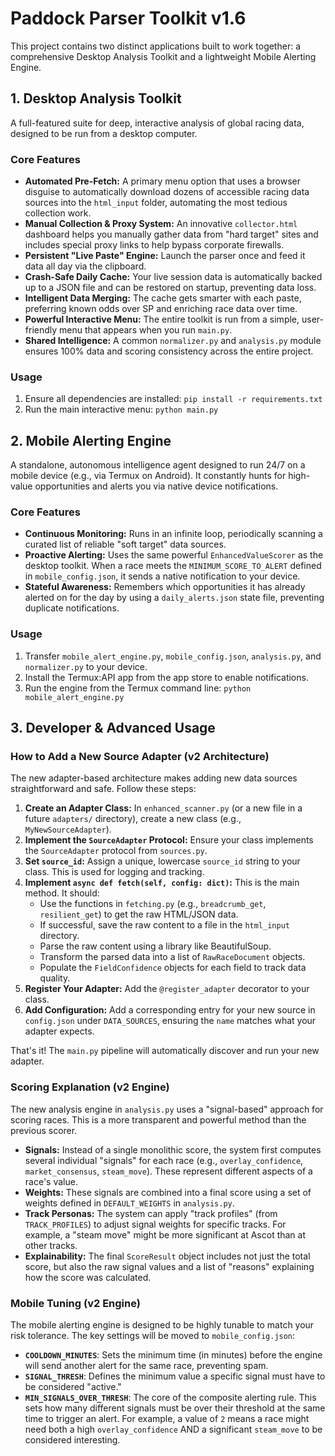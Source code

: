 # Paddock Parser Toolkit v1.6

This project contains two distinct applications built to work together: a comprehensive Desktop Analysis Toolkit and a lightweight Mobile Alerting Engine.

## 1. Desktop Analysis Toolkit

A full-featured suite for deep, interactive analysis of global racing data, designed to be run from a desktop computer.

### Core Features

-   **Automated Pre-Fetch:** A primary menu option that uses a browser disguise to automatically download dozens of accessible racing data sources into the `html_input` folder, automating the most tedious collection work.
-   **Manual Collection & Proxy System:** An innovative `collector.html` dashboard helps you manually gather data from "hard target" sites and includes special proxy links to help bypass corporate firewalls.
-   **Persistent "Live Paste" Engine:** Launch the parser once and feed it data all day via the clipboard.
-   **Crash-Safe Daily Cache:** Your live session data is automatically backed up to a JSON file and can be restored on startup, preventing data loss.
-   **Intelligent Data Merging:** The cache gets smarter with each paste, preferring known odds over SP and enriching race data over time.
-   **Powerful Interactive Menu:** The entire toolkit is run from a simple, user-friendly menu that appears when you run `main.py`.
-   **Shared Intelligence:** A common `normalizer.py` and `analysis.py` module ensures 100% data and scoring consistency across the entire project.

### Usage

1.  Ensure all dependencies are installed: `pip install -r requirements.txt`
2.  Run the main interactive menu: `python main.py`

## 2. Mobile Alerting Engine

A standalone, autonomous intelligence agent designed to run 24/7 on a mobile device (e.g., via Termux on Android). It constantly hunts for high-value opportunities and alerts you via native device notifications.

### Core Features

-   **Continuous Monitoring:** Runs in an infinite loop, periodically scanning a curated list of reliable "soft target" data sources.
-   **Proactive Alerting:** Uses the same powerful `EnhancedValueScorer` as the desktop toolkit. When a race meets the `MINIMUM_SCORE_TO_ALERT` defined in `mobile_config.json`, it sends a native notification to your device.
-   **Stateful Awareness:** Remembers which opportunities it has already alerted on for the day by using a `daily_alerts.json` state file, preventing duplicate notifications.

### Usage

1.  Transfer `mobile_alert_engine.py`, `mobile_config.json`, `analysis.py`, and `normalizer.py` to your device.
2.  Install the Termux:API app from the app store to enable notifications.
3.  Run the engine from the Termux command line: `python mobile_alert_engine.py`

## 3. Developer & Advanced Usage

### How to Add a New Source Adapter (v2 Architecture)

The new adapter-based architecture makes adding new data sources straightforward and safe. Follow these steps:

1.  **Create an Adapter Class:** In `enhanced_scanner.py` (or a new file in a future `adapters/` directory), create a new class (e.g., `MyNewSourceAdapter`).
2.  **Implement the `SourceAdapter` Protocol:** Ensure your class implements the `SourceAdapter` protocol from `sources.py`.
3.  **Set `source_id`:** Assign a unique, lowercase `source_id` string to your class. This is used for logging and tracking.
4.  **Implement `async def fetch(self, config: dict)`:** This is the main method. It should:
    *   Use the functions in `fetching.py` (e.g., `breadcrumb_get`, `resilient_get`) to get the raw HTML/JSON data.
    *   If successful, save the raw content to a file in the `html_input` directory.
    *   Parse the raw content using a library like BeautifulSoup.
    *   Transform the parsed data into a list of `RawRaceDocument` objects.
    *   Populate the `FieldConfidence` objects for each field to track data quality.
5.  **Register Your Adapter:** Add the `@register_adapter` decorator to your class.
6.  **Add Configuration:** Add a corresponding entry for your new source in `config.json` under `DATA_SOURCES`, ensuring the `name` matches what your adapter expects.

That's it! The `main.py` pipeline will automatically discover and run your new adapter.

### Scoring Explanation (v2 Engine)

The new analysis engine in `analysis.py` uses a "signal-based" approach for scoring races. This is a more transparent and powerful method than the previous scorer.

-   **Signals:** Instead of a single monolithic score, the system first computes several individual "signals" for each race (e.g., `overlay_confidence`, `market_consensus`, `steam_move`). These represent different aspects of a race's value.
-   **Weights:** These signals are combined into a final score using a set of weights defined in `DEFAULT_WEIGHTS` in `analysis.py`.
-   **Track Personas:** The system can apply "track profiles" (from `TRACK_PROFILES`) to adjust signal weights for specific tracks. For example, a "steam move" might be more significant at Ascot than at other tracks.
-   **Explainability:** The final `ScoreResult` object includes not just the total score, but also the raw signal values and a list of "reasons" explaining how the score was calculated.

### Mobile Tuning (v2 Engine)

The mobile alerting engine is designed to be highly tunable to match your risk tolerance. The key settings will be moved to `mobile_config.json`:

-   **`COOLDOWN_MINUTES`**: Sets the minimum time (in minutes) before the engine will send another alert for the same race, preventing spam.
-   **`SIGNAL_THRESH`**: Defines the minimum value a specific signal must have to be considered "active."
-   **`MIN_SIGNALS_OVER_THRESH`**: The core of the composite alerting rule. This sets how many different signals must be over their threshold at the same time to trigger an alert. For example, a value of `2` means a race might need both a high `overlay_confidence` AND a significant `steam_move` to be considered interesting.